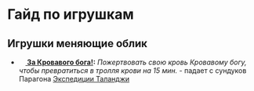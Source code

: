 # Гайд по игрушкам

## Игрушки меняющие облик
- **<a href="https://ru.wowhead.com/item=166308/"><img src="https://wow.zamimg.com/images/wow/icons/large/inv_misc_gem_azuredraenite_01.jpg" width="13" height="13"/> За Кровавого бога!</a>:** *Пожертвовать свою кровь Кровавому богу, чтобы превратиться в тролля крови на 15 мин.* - падает с сундуков Парагона <a href="https://ru.wowhead.com/achievement=12948/">Экспедиции Таланджи</a>
